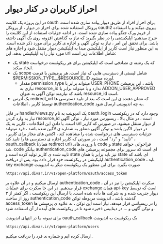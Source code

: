 # احراز کاربران در کنار دیوار

در این پروژه یک کلاینت oauth برای احراز افراد از طریق دیوار پیاده سازی شده است.
پروتکل استفاده شده برای احراز در دیوار ، از پروتکل oauth2 پیروی میکند و با استفاده از فریم ورک جنگو پیاده سازی شده است. در ادامه جزئیات استفاده از این کلاینت را شرح میدهیم:
اپلیکیشنی را در نظر بگیرید که نیاز به گذاشتن افزونه روی یک آگهی داشته باشد. برای تحقق این امر ، نیاز به توکن آگهی و اجازه ی کاربر برای مورد ذکر شده است. به این منظور نیاز است کاربر از اپلیکیشن مبدا به اپلیکیشن دیوار منتقل شود و اجازه های مورد نیاز را به اپلیکیشن بدهد.
این url شامل اطلاعات زیر است:
- یک state که یک رشته ی تصادفی است که اپلیکیشن برای هر ریکوئست درخواست ایجاد میکند.
- یک scope شامل لیستی از دسترسی هایی که نیاز است. هر پرمیشن با فرمت $PERMISSION_TYPE__$RESOURCE_ID آورده میشود.
  - مقدار permission_type میتواند برابر با USER_PHONE باشد ، این پرمیشن نیازی به resource_id ندارد و یا میتواند برابر با ADDON_USER_APPROVED باشد که نیازمند توکن آگهی به عنوان resource_id است.
- یک آدرس redirect_url که نشان دهنده ی این است که بعد از تایید دسترسی ها توسط کاربر ، اطلاعات authentication_code به چه اندپوینتی ارسال شود.

در فایل handler/views.py یک اندپوینت به نام oauth_login وجود دارد که در ریکوئست نیاز به وارد کردن resource_id است ، در مثال بالا ، ریسورس مورد نیاز ، توکن آگهی است. با دادن این اطلاعات ، کاربر به یک url از دیوار منتقل میشود. در صورتی که کاربر در دیوار لاگین باشد و توکن آگهی متعلق به شماره ی لاگین شده باشد ، فرد میتواند جزئیات دسترسی های درخواست شده را مشاهده کند ، اکشن های مجاز برای کاربر ، "تایید" و "رد" است ، در صورتی که کاربر اجازه ی دسترسی ها را تایید کند ، oauth_callback (همان redirect url) با ورودی های code و state فراخوانی خواهد شد. code بیانگر authentication_code ای است که سرور برای مجموعه پرمیشن های تایید شده ی کاربر تولید کرده است و state نیز باید برابر با همان state ای باشد که اپلیکیشن در ریکوئست خود قرار داده بود.
پس از دریافت authentication_code ، باید key exchange صورت بگیرد. برای این منظور یک ریکوئست دیگر به اندپوینت 
```bash
https://api.divar.ir/v1/open-platform/oauth/access_token
```
ارسال میکنیم و در آن علاوه بر authentication_code ، سکرت اپلیکیشن را نیز در آن قرار میدهیم. در این جا سکرت برای عملیات exchange همان api-key است که توسط دیوار جنریت شده و به شرکت ها داده شده است.
با ارسال این ریکوئست ، اگر کمتر از ۳ روز از ساخت authentication_code گذشته باشد ، اندپوینت مربوطه توکن access_token را در ریسپانس قرار میدهد. نیاز است این توکن ، به علاوه ی پرمیشن ها و توکن آگهی و ... در دیتابیس ذخیره شود تا در ریکوئست های آینده از آن استفاده شود.  

برای نمونه ما در انتهای اندپوینت oauth_callback یک ریکوئست به اندپوینت 
```bash
https://api.divar.ir/v1/open-platform/users
```
ارسال کرده ایم و شماره ی فرد را دریافت میکنیم.

